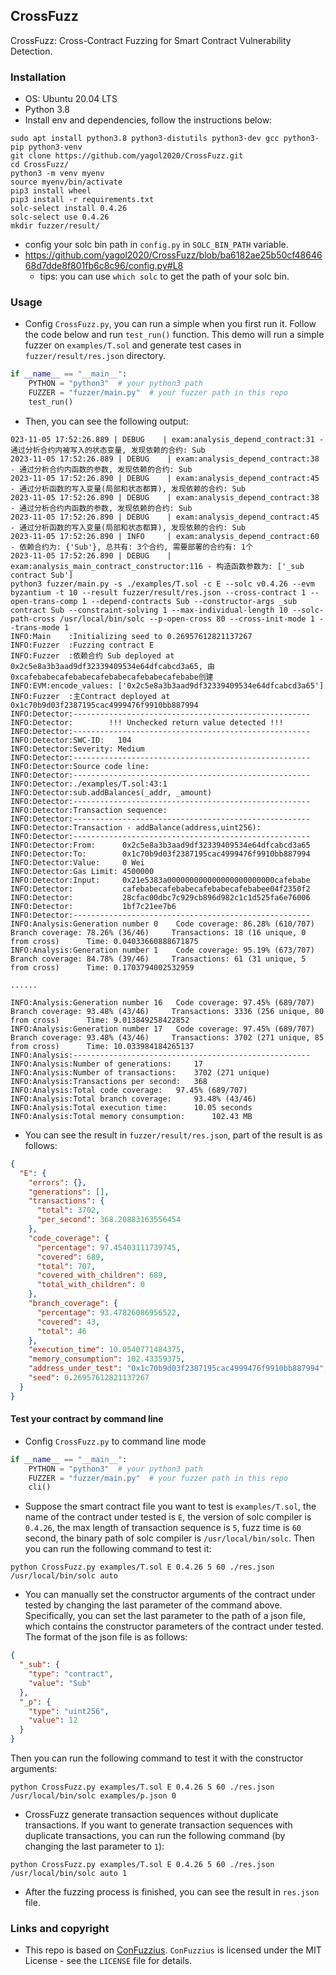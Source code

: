 ## CrossFuzz

CrossFuzz: Cross-Contract Fuzzing for Smart Contract Vulnerability Detection.

### Installation
* OS: Ubuntu 20.04 LTS
* Python 3.8
* Install env and dependencies, follow the instructions below:

```shell
sudo apt install python3.8 python3-distutils python3-dev gcc python3-pip python3-venv
git clone https://github.com/yagol2020/CrossFuzz.git
cd CrossFuzz/
python3 -m venv myenv
source myenv/bin/activate
pip3 install wheel
pip3 install -r requirements.txt
solc-select install 0.4.26
solc-select use 0.4.26
mkdir fuzzer/result/
```

* config your solc bin path in `config.py` in `SOLC_BIN_PATH` variable.
* https://github.com/yagol2020/CrossFuzz/blob/ba6182ae25b50cf4864668d7dde8f801fb6c8c96/config.py#L8
    * tips: you can use `which solc` to get the path of your solc bin.

### Usage

* Config `CrossFuzz.py`, you can run a simple when you first run it. Follow the code below and run `test_run()`
  function. This demo will run a simple fuzzer on `examples/T.sol` and generate test cases in `fuzzer/result/res.json`
  directory.

```python
if __name__ == "__main__":
    PYTHON = "python3"  # your python3 path
    FUZZER = "fuzzer/main.py"  # your fuzzer path in this repo
    test_run()
```

* Then, you can see the following output:

```shell
023-11-05 17:52:26.889 | DEBUG    | exam:analysis_depend_contract:31 - 通过分析合约内被写入的状态变量, 发现依赖的合约: Sub
2023-11-05 17:52:26.889 | DEBUG    | exam:analysis_depend_contract:38 - 通过分析合约内函数的参数, 发现依赖的合约: Sub
2023-11-05 17:52:26.890 | DEBUG    | exam:analysis_depend_contract:45 - 通过分析函数的写入变量(局部和状态都算), 发现依赖的合约: Sub
2023-11-05 17:52:26.890 | DEBUG    | exam:analysis_depend_contract:38 - 通过分析合约内函数的参数, 发现依赖的合约: Sub
2023-11-05 17:52:26.890 | DEBUG    | exam:analysis_depend_contract:45 - 通过分析函数的写入变量(局部和状态都算), 发现依赖的合约: Sub
2023-11-05 17:52:26.890 | INFO     | exam:analysis_depend_contract:60 - 依赖合约为: {'Sub'}, 总共有: 3个合约, 需要部署的合约有: 1个
2023-11-05 17:52:26.890 | DEBUG    | exam:analysis_main_contract_constructor:116 - 构造函数参数为: ['_sub contract Sub']
python3 fuzzer/main.py -s ./examples/T.sol -c E --solc v0.4.26 --evm byzantium -t 10 --result fuzzer/result/res.json --cross-contract 1 --open-trans-comp 1 --depend-contracts Sub --constructor-args _sub contract Sub --constraint-solving 1 --max-individual-length 10 --solc-path-cross /usr/local/bin/solc --p-open-cross 80 --cross-init-mode 1 --trans-mode 1
INFO:Main    :Initializing seed to 0.26957612821137267
INFO:Fuzzer  :Fuzzing contract E
INFO:Fuzzer  :依赖合约 Sub deployed at	0x2c5e8a3b3aad9df32339409534e64dfcabcd3a65, 由0xcafebabecafebabecafebabecafebabecafebabe创建
INFO:EVM:encode_values: ['0x2c5e8a3b3aad9df32339409534e64dfcabcd3a65']
INFO:Fuzzer  :主Contract deployed at 0x1c70b9d03f2387195cac4999476f9910bb887994
INFO:Detector:-----------------------------------------------------
INFO:Detector:        !!! Unchecked return value detected !!!         
INFO:Detector:-----------------------------------------------------
INFO:Detector:SWC-ID:   104
INFO:Detector:Severity: Medium
INFO:Detector:-----------------------------------------------------
INFO:Detector:Source code line:
INFO:Detector:-----------------------------------------------------
INFO:Detector:./examples/T.sol:43:1
INFO:Detector:sub.addBalances(_addr, _amount)
INFO:Detector:-----------------------------------------------------
INFO:Detector:Transaction sequence:
INFO:Detector:-----------------------------------------------------
INFO:Detector:Transaction - addBalance(address,uint256):
INFO:Detector:-----------------------------------------------------
INFO:Detector:From:      0x2c5e8a3b3aad9df32339409534e64dfcabcd3a65
INFO:Detector:To:        0x1c70b9d03f2387195cac4999476f9910bb887994
INFO:Detector:Value:     0 Wei
INFO:Detector:Gas Limit: 4500000
INFO:Detector:Input:     0x21e5383a000000000000000000000000cafebabe
INFO:Detector:           cafebabecafebabecafebabecafebabee04f2350f2
INFO:Detector:           28cfac00dbc7c929cb896d982c1c1d525fa6e76006
INFO:Detector:           1bf7c21ee7b6
INFO:Detector:-----------------------------------------------------
INFO:Analysis:Generation number 0 	 Code coverage: 86.28% (610/707) 	 Branch coverage: 78.26% (36/46) 	 Transactions: 18 (16 unique, 0 from cross)   	 Time: 0.04033660888671875
INFO:Analysis:Generation number 1 	 Code coverage: 95.19% (673/707) 	 Branch coverage: 84.78% (39/46) 	 Transactions: 61 (31 unique, 5 from cross)   	 Time: 0.1703794002532959

......

INFO:Analysis:Generation number 16 	 Code coverage: 97.45% (689/707) 	 Branch coverage: 93.48% (43/46) 	 Transactions: 3336 (256 unique, 80 from cross)   	 Time: 9.013849258422852
INFO:Analysis:Generation number 17 	 Code coverage: 97.45% (689/707) 	 Branch coverage: 93.48% (43/46) 	 Transactions: 3702 (271 unique, 85 from cross)   	 Time: 10.033984184265137
INFO:Analysis:-----------------------------------------------------
INFO:Analysis:Number of generations: 	 17
INFO:Analysis:Number of transactions: 	 3702 (271 unique)
INFO:Analysis:Transactions per second: 	 368
INFO:Analysis:Total code coverage: 	 97.45% (689/707)
INFO:Analysis:Total branch coverage: 	 93.48% (43/46)
INFO:Analysis:Total execution time: 	 10.05 seconds
INFO:Analysis:Total memory consumption: 	 102.43 MB
```

* You can see the result in `fuzzer/result/res.json`, part of the result is as follows:

```json
{
  "E": {
    "errors": {},
    "generations": [],
    "transactions": {
      "total": 3702,
      "per_second": 368.20883163556454
    },
    "code_coverage": {
      "percentage": 97.45403111739745,
      "covered": 689,
      "total": 707,
      "covered_with_children": 689,
      "total_with_children": 0
    },
    "branch_coverage": {
      "percentage": 93.47826086956522,
      "covered": 43,
      "total": 46
    },
    "execution_time": 10.0540771484375,
    "memory_consumption": 102.43359375,
    "address_under_test": "0x1c70b9d03f2387195cac4999476f9910bb887994",
    "seed": 0.26957612821137267
  }
}
```

#### Test your contract by command line

* Config `CrossFuzz.py` to command line mode

```python
if __name__ == "__main__":
    PYTHON = "python3"  # your python3 path
    FUZZER = "fuzzer/main.py"  # your fuzzer path in this repo
    cli()
```

* Suppose the smart contract file you want to test is `examples/T.sol`, the name of the contract under tested is `E`,
  the version of solc compiler is `0.4.26`, the max length of transaction sequence is `5`, fuzz time is `60` second,
  the binary path of solc compiler is `/usr/local/bin/solc`.
  Then you can run the following command to test
  it:

```shell
python CrossFuzz.py examples/T.sol E 0.4.26 5 60 ./res.json /usr/local/bin/solc auto
```

* You can manually set the constructor arguments of the contract under tested by changing the last parameter of the
  command above. Specifically, you can set the last parameter to the path of a json file, which contains the constructor
  parameters of the contract under tested. The format of the json file is as follows:

```json
{
  "_sub": {
    "type": "contract",
    "value": "Sub"
  },
  "_p": {
    "type": "uint256",
    "value": 12
  }
}
```

Then you can run the following command to test it with the constructor arguments:

```shell
python CrossFuzz.py examples/T.sol E 0.4.26 5 60 ./res.json /usr/local/bin/solc examples/p.json 0
```

* CrossFuzz generate transaction sequences without duplicate transactions. If you want to generate transaction
  sequences with duplicate transactions, you can run the following command (by changing the last parameter to `1`):

```shell
python CrossFuzz.py examples/T.sol E 0.4.26 5 60 ./res.json /usr/local/bin/solc auto 1
```

* After the fuzzing process is finished, you can see the result in `res.json` file.

### Links and copyright

* This repo is based on [ConFuzzius](https://github.com/christoftorres/ConFuzzius). `ConFuzzius` is licensed under the
  MIT License - see the `LICENSE` file for details.
